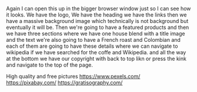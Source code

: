 Again I can open this up in the bigger browser window just so I can see how it looks. We have the logo, We have the heading we have the links then we have a massive background image which technically is not background but eventually it will be. Then we're going to have a featured products and then we have three sections where we have one house blend with a title image and the text we're also going to have a French roast and Colombian and each of them are going to have these details where we can navigate to wikipedia if we have searched for the coffe and Wikipedia. and all the way at the bottom we have our copyright with back to top likn or press the kink and navigate to the top of the page.

High quality and free pictures
https://www.pexels.com/
https://pixabay.com/
https://gratisography.com/